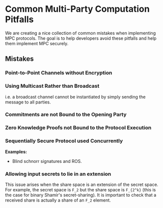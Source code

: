 # Common Multi-Party Computation Pitfalls

We are creating a nice collection of common mistakes when implementing MPC protocols. The goal is to help developers avoid these pitfalls and help them implement MPC securely.

## Mistakes

### Point-to-Point Channels without Encryption

### Using Multicast Rather than Broadcast

i.e. a broadcast channel cannot be instantiated by simply sending the message to all parties.

### Commitments are not Bound to the Opening Party

### Zero Knowledge Proofs not Bound to the Protocol Execution

### Sequentially Secure Protocol used Concurrently

**Examples:**
- Blind schnorr signatures and ROS.

### Allowing input secrets to lie in an extension

This issue arises when the share space is an extension of the secret space.
For example, the secret space is `F_2` but the share space is `F_{2^k}` (this is the case for binary Shamir's secret-sharing).
It is important to check that a received share is actually a share of an `F_2` element.
